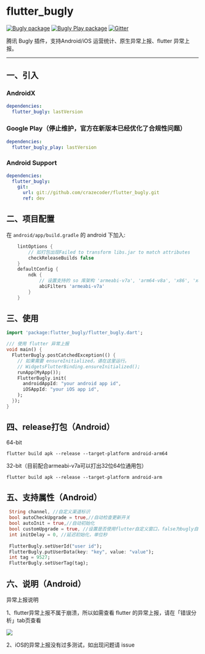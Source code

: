 # flutter_bugly
[![Bugly package](https://img.shields.io/pub/v/flutter_bugly.svg)](https://pub.dev/packages/flutter_bugly)
[![Bugly Play package](https://img.shields.io/pub/v/flutter_bugly_play?label=bugly_play)](https://pub.dev/packages/flutter_bugly)
[![Gitter](https://badges.gitter.im/flutter_developer/community.svg)](https://gitter.im/flutter_developer/community?utm_source=badge&utm_medium=badge&utm_campaign=pr-badge)

腾讯 Bugly 插件，支持Android/iOS 运营统计、原生异常上报、flutter 异常上报。

---

## 一、引入

### AndroidX
```yaml
dependencies:
  flutter_bugly: lastVersion
```

### Google Play（停止维护，官方在新版本已经优化了合规性问题）
```yaml
dependencies:
  flutter_bugly_play: lastVersion
```

### Android Support
```yaml
dependencies:
  flutter_bugly:
    git:
      url: git://github.com/crazecoder/flutter_bugly.git
      ref: dev
```

## 二、项目配置

在 `android/app/build.gradle` 的 android 下加入:

```gradle
    lintOptions {
        // 如打包出现Failed to transform libs.jar to match attributes
        checkReleaseBuilds false
    }
    defaultConfig {
        ndk {
            // 设置支持的 so 库架构 'armeabi-v7a', 'arm64-v8a', 'x86', 'x86_64'
            abiFilters 'armeabi-v7a'
        }
    }
```

## 三、使用

```dart
import 'package:flutter_bugly/flutter_bugly.dart';

/// 使用 flutter 异常上报
void main() {
  FlutterBugly.postCatchedException(() {
    // 如果需要 ensureInitialized，请在这里运行。
    // WidgetsFlutterBinding.ensureInitialized();
    runApp(MyApp());
    FlutterBugly.init(
      androidAppId: "your android app id",
      iOSAppId: "your iOS app id",
    );
  });
}
```

## 四、release打包（Android）

64-bit

`flutter build apk --release --target-platform android-arm64`

32-bit（目前配合armeabi-v7a可以打出32位64位通用包）

`flutter build apk --release --target-platform android-arm`

## 五、支持属性（Android）

```dart
 String channel, //自定义渠道标识
 bool autoCheckUpgrade = true,//自动检查更新开关
 bool autoInit = true,//自动初始化
 bool customUpgrade = true, //设置是否使用flutter自定义窗口，false为bugly自带弹窗
 int initDelay = 0, //延迟初始化，单位秒
 
 FlutterBugly.setUserId("user id");
 FlutterBugly.putUserData(key: "key", value: "value");
 int tag = 9527;
 FlutterBugly.setUserTag(tag);
```

## 六、说明（Android）

异常上报说明

1、flutter异常上报不属于崩溃，所以如需查看 flutter 的异常上报，请在「错误分析」tab页查看

![](https://github.com/crazecoder/flutter_bugly/blob/1ff1928b3215a8fa1c8fb99c3071692da322e278/screenshot/crash.png)

2、iOS的异常上报没有过多测试，如出现问题请 issue
